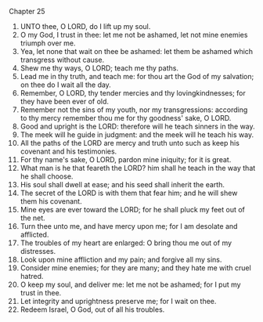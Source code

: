 

Chapter 25

1. UNTO thee, O LORD, do I lift up my soul.
2. O my God, I trust in thee: let me not be ashamed, let not mine enemies triumph over me.
3. Yea, let none that wait on thee be ashamed: let them be ashamed which transgress without cause.
4. Shew me thy ways, O LORD; teach me thy paths.
5. Lead me in thy truth, and teach me: for thou art the God of my salvation; on thee do I wait all the day.
6. Remember, O LORD, thy tender mercies and thy lovingkindnesses; for they have been ever of old.
7. Remember not the sins of my youth, nor my transgressions: according to thy mercy remember thou me for thy goodness' sake, O LORD.
8. Good and upright is the LORD: therefore will he teach sinners in the way.
9. The meek will he guide in judgment: and the meek will he teach his way.
10. All the paths of the LORD are mercy and truth unto such as keep his covenant and his testimonies.
11. For thy name's sake, O LORD, pardon mine iniquity; for it is great.
12. What man is he that feareth the LORD?  him shall he teach in the way that he shall choose.
13. His soul shall dwell at ease; and his seed shall inherit the earth.
14. The secret of the LORD is with them that fear him; and he will shew them his covenant.
15. Mine eyes are ever toward the LORD; for he shall pluck my feet out of the net.
16. Turn thee unto me, and have mercy upon me; for I am desolate and afflicted.
17. The troubles of my heart are enlarged: O bring thou me out of my distresses.
18. Look upon mine affliction and my pain; and forgive all my sins.
19. Consider mine enemies; for they are many; and they hate me with cruel hatred.
20. O keep my soul, and deliver me: let me not be ashamed; for I put my trust in thee.
21. Let integrity and uprightness preserve me; for I wait on thee.
22. Redeem Israel, O God, out of all his troubles.
